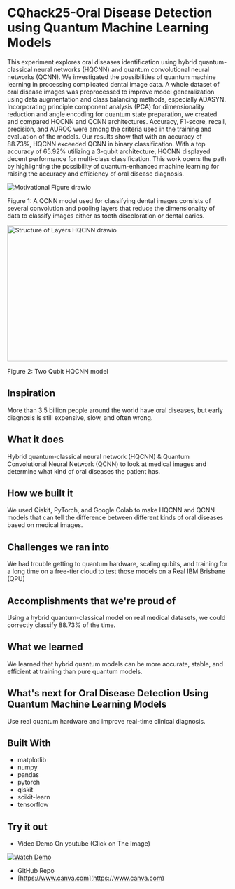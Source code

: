 # CQhack25-Oral Disease Detection using Quantum Machine Learning Models

This experiment explores oral diseases identification using hybrid quantum-classical neural networks (HQCNN) and quantum convolutional neural networks (QCNN). We investigated the possibilities of quantum machine learning in processing complicated dental image data. A whole dataset of oral disease images was preprocessed to improve model generalization using data augmentation and class balancing methods, especially ADASYN. Incorporating principle component analysis (PCA) for dimensionality reduction and angle encoding for quantum state preparation, we created and compared HQCNN and QCNN architectures. Accuracy, F1-score, recall, precision, and AUROC were among the criteria used in the training and evaluation of the models. Our results show that with an accuracy of 88.73%, HQCNN exceeded QCNN in binary classification. With a top accuracy of 65.92% utilizing a 3-qubit architecture, HQCNN displayed decent performance for multi-class classification. This work opens the path by highlighting the possibility of quantum-enhanced machine learning for raising the accuracy and efficiency of oral disease diagnosis.

![Motivational Figure drawio](https://github.com/user-attachments/assets/4824b0db-c45f-4783-8149-7e6be1761a2d)

Figure 1: A QCNN model used for classifying dental images consists of several convolution and pooling layers that reduce the dimensionality of data to classify images either as tooth discoloration or dental caries.

<img width="572" height="311" alt="Structure of Layers HQCNN drawio" src="https://github.com/user-attachments/assets/d1187282-861c-44df-8bdc-0a0e9a5d2d23" />

Figure 2: Two Qubit HQCNN model

## Inspiration

More than 3.5 billion people around the world have oral diseases, but early diagnosis is still expensive, slow, and often wrong.

## What it does

Hybrid quantum-classical neural network (HQCNN) & Quantum Convolutional Neural Network (QCNN) to look at medical images and determine what kind of oral diseases the patient has.

## How we built it

We used Qiskit, PyTorch, and Google Colab to make HQCNN and QCNN models that can tell the difference between different kinds of oral diseases based on medical images.

## Challenges we ran into

We had trouble getting to quantum hardware, scaling qubits, and training for a long time on a free-tier cloud to test those models on a Real IBM Brisbane (QPU)

## Accomplishments that we're proud of

Using a hybrid quantum-classical model on real medical datasets, we could correctly classify 88.73% of the time.

## What we learned

We learned that hybrid quantum models can be more accurate, stable, and efficient at training than pure quantum models.

## What's next for Oral Disease Detection Using Quantum Machine Learning Models

Use real quantum hardware and improve real-time clinical diagnosis.

## Built With

* matplotlib
* numpy
* pandas
* pytorch
* qiskit
* scikit-learn
* tensorflow

## Try it out

* Video Demo On youtube (Click on The Image)

[![Watch Demo](https://img.youtube.com/vi/amcMESB1q9s/0.jpg)](https://youtu.be/amcMESB1q9s)

* GitHub Repo
* [https://www.canva.com](https://www.canva.com)
